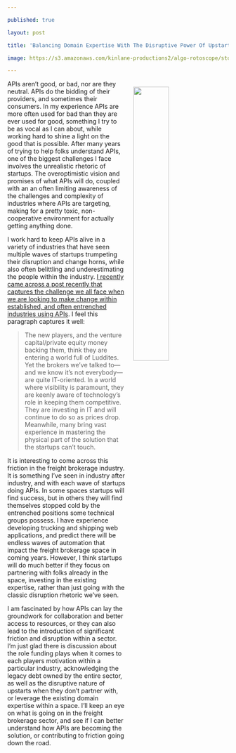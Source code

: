 ---
published: true
layout: post
title: 'Balancing Domain Expertise With The Disruptive Power Of Upstarts Who Do APIs'
image: https://s3.amazonaws.com/kinlane-productions2/algo-rotoscope/stories/shipping-energy-trucking.jpg
---

<p><img src="https://s3.amazonaws.com/kinlane-productions2/algo-rotoscope/stories/shipping-energy-trucking.jpg" align="right" width="40%" style="padding: 15px;" />
<p>APIs aren’t good, or bad, nor are they neutral. APIs do the bidding of their providers, and sometimes their consumers. In my experience APIs are more often used for bad than they are ever used for good, something I try to be as vocal as I can about, while working hard to shine a light on the good that is possible. After many years of trying to help folks understand APIs, one of the biggest challenges I face involves the unrealistic rhetoric of startups. The overoptimistic vision and promises of what APIs will do, coupled with an an often limiting awareness of the challenges and complexity of industries where APIs are targeting, making for a pretty toxic, non-cooperative environment for actually getting anything done.

<p>I work hard to keep APIs alive in a variety of industries that have seen multiple waves of startups trumpeting their disruption and change horns, while also often belittling and underestimating the people within the industry. <a href="http://www.dcvelocity.com/articles/20170725-capital-amnesia/">I recently came across a post recently that captures the challenge we all face when we are looking to make change within established, and often entrenched industries using APIs</a>. I feel this paragraph captures it well:

<blockquote>
  <p>The new players, and the venture capital/private equity money backing them, think they are entering a world full of Luddites. Yet the brokers we’ve talked to—and we know it’s not everybody—are quite IT-oriented. In a world where visibility is paramount, they are keenly aware of technology’s role in keeping them competitive. They are investing in IT and will continue to do so as prices drop. Meanwhile, many bring vast experience in mastering the physical part of the solution that the startups can’t touch.
</blockquote>

<p>It is interesting to come across this friction in the freight brokerage industry. It is something I’ve seen in industry after industry, and with each wave of startups doing APIs. In some spaces startups will find success, but in others they will find themselves stopped cold by the entrenched positions some technical groups possess. I have experience developing trucking and shipping web applications, and predict there will be endless waves of automation that impact the freight brokerage space in coming years. However, I think startups will do much better if they focus on partnering with folks already in the space, investing in the existing expertise, rather than just going with the classic disruption rhetoric we’ve seen.

<p>I am fascinated by how APIs can lay the groundwork for collaboration and better access to resources, or they can also lead to the introduction of significant friction and disruption within a sector. I’m just glad there is discussion about the role funding plays when it comes to each players motivation within a particular industry, acknowledging the legacy debt owned by the entire sector, as well as the disruptive nature of upstarts when they don’t partner with, or leverage the existing domain expertise within a space. I’ll keep an eye on what is going on in the freight brokerage sector, and see if I can better understand how APIs are becoming the solution, or contributing to friction going down the road.


